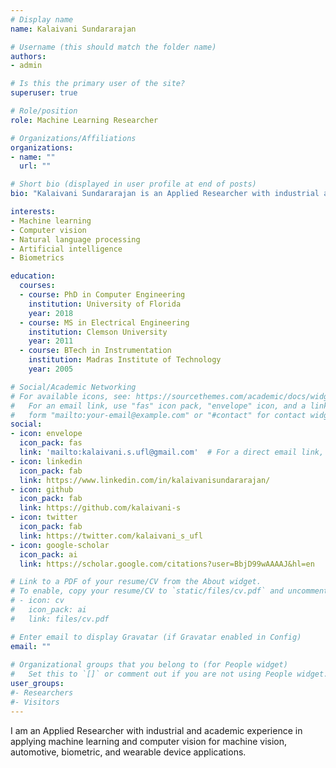 ```yaml
---
# Display name
name: Kalaivani Sundararajan

# Username (this should match the folder name)
authors:
- admin

# Is this the primary user of the site?
superuser: true

# Role/position
role: Machine Learning Researcher

# Organizations/Affiliations
organizations:
- name: ""
  url: ""

# Short bio (displayed in user profile at end of posts)
bio: "Kalaivani Sundararajan is an Applied Researcher with industrial and academic experience in applying machine learning and computer vision for machine vision, automotive, biometric, and wearable device applications."

interests:
- Machine learning
- Computer vision
- Natural language processing
- Artificial intelligence
- Biometrics

education:
  courses:
  - course: PhD in Computer Engineering
    institution: University of Florida
    year: 2018
  - course: MS in Electrical Engineering
    institution: Clemson University
    year: 2011
  - course: BTech in Instrumentation
    institution: Madras Institute of Technology
    year: 2005

# Social/Academic Networking
# For available icons, see: https://sourcethemes.com/academic/docs/widgets/#icons
#   For an email link, use "fas" icon pack, "envelope" icon, and a link in the
#   form "mailto:your-email@example.com" or "#contact" for contact widget.
social:
- icon: envelope
  icon_pack: fas
  link: 'mailto:kalaivani.s.ufl@gmail.com'  # For a direct email link, use "mailto:test@example.org".
- icon: linkedin
  icon_pack: fab
  link: https://www.linkedin.com/in/kalaivanisundararajan/
- icon: github
  icon_pack: fab
  link: https://github.com/kalaivani-s  
- icon: twitter
  icon_pack: fab
  link: https://twitter.com/kalaivani_s_ufl
- icon: google-scholar
  icon_pack: ai
  link: https://scholar.google.com/citations?user=BbjD99wAAAAJ&hl=en

# Link to a PDF of your resume/CV from the About widget.
# To enable, copy your resume/CV to `static/files/cv.pdf` and uncomment the lines below.  
# - icon: cv
#   icon_pack: ai
#   link: files/cv.pdf

# Enter email to display Gravatar (if Gravatar enabled in Config)
email: ""
  
# Organizational groups that you belong to (for People widget)
#   Set this to `[]` or comment out if you are not using People widget.  
user_groups:
#- Researchers
#- Visitors
---
```


I am an Applied Researcher with industrial and academic experience in applying machine learning and computer vision for machine vision, automotive, biometric, and wearable device applications. 
